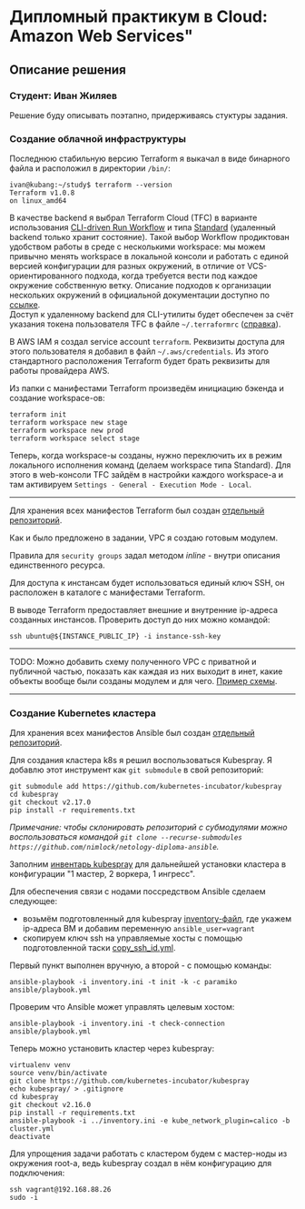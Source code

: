 # Дипломный практикум в Cloud: Amazon Web Services"

## Описание решения

### Студент: Иван Жиляев

Решение буду описывать поэтапно, придерживаясь стуктуры задания.

### Создание облачной инфраструктуры

Последнюю стабильную версию Terraform я выкачал в виде бинарного файла и расположил в директории `/bin/`:

```
ivan@kubang:~/study$ terraform --version
Terraform v1.0.8
on linux_amd64
```

В качестве backend я выбрал Terraform Cloud (TFC) в варианте использования [CLI-driven Run Workflow](https://www.terraform.io/docs/cloud/run/cli.html) и типа [Standard](https://www.terraform.io/docs/language/settings/backends/index.html#backend-types) (удаленный backend только хранит состояние). Такой выбор Workflow продиктован удобством работы в среде с несколькими workspace: мы можем привычно менять workspace в локальной консоли и работать с единой версией конфигурации для разных окружений, в отличие от VCS-ориентированного подхода, когда требуется вести под каждое окружение собственную ветку. Описание подходов к организации нескольких окружений в официальной документации доступно по [ссылке](https://www.terraform.io/docs/cloud/workspaces/configurations.html#organizing-multiple-environments-for-a-configuration).  
Доступ к удаленному backend для CLI-утилиты будет обеспечен за счёт указания токена пользователя TFC в файле `~/.terraformrc` ([справка](https://www.terraform.io/docs/cli/config/config-file.html#credentials)).

В AWS IAM я создал service account `terraform`. Реквизиты доступа для этого пользователя я добавил в файл `~/.aws/credentials`. Из этого стандартного расположения Terraform будет брать реквизиты для работы провайдера AWS.

Из папки с манифестами Terraform произведём инициацию бэкенда и создание workspace-ов:
```
terraform init
terraform workspace new stage
terraform workspace new prod
terraform workspace select stage
```

Теперь, когда workspace-ы созданы, нужно переключить их в режим локального исполнения команд (делаем workspace типа Standard). Для этого в web-консоли TFC зайдём в настройки каждого workspace-а и там активируем `Settings - General - Execution Mode - Local`.

---

Для хранения всех манифестов Terraform был создан [отдельный репозиторий](https://github.com/nimlock/netology-diploma-terraform).

Как и было предложено в задании, VPC я создаю готовым модулем.

Правила для `security groups` задал методом *inline* - внутри описания единственного ресурса.

Для доступа к инстансам будет использоваться единый ключ SSH, он расположен в каталоге с манифестами Terraform.

В выводе Terraform предоставляет внешние и внутренние ip-адреса созданных инстансов. Проверить доступ до них можно командой:

```
ssh ubuntu@${INSTANCE_PUBLIC_IP} -i instance-ssh-key
```

---

TODO: Можно добавить схему полученного VPC с приватной и публичной частью, показать как каждая из них выходит в инет, какие объекты вообще были созданы модулем и для чего. [Пример схемы](https://gruntwork.io/assets/img/guides/vpc/vpc-diagram.png).

---

### Создание Kubernetes кластера

Для хранения всех манифестов Ansible был создан [отдельный репозиторий](https://github.com/nimlock/netology-diploma-ansible).

Для создания кластера k8s я решил воспользоваться Kubespray. Я добавлю этот инструмент как `git submodule` в свой репозиторий:

```
git submodule add https://github.com/kubernetes-incubator/kubespray
cd kubespray
git checkout v2.17.0
pip install -r requirements.txt
```

_Примечание: чтобы склонировать репозиторий с субмодулями можно воспользоваться командой `git clone --recurse-submodules https://github.com/nimlock/netology-diploma-ansible`._


Заполним [инвентарь kubespray](https://github.com/nimlock/netology-diploma-ansible/inventory.ini) для дальнейшей установки кластера в конфигурации "1 мастер, 2 воркера, 1 ингресс".

Для обеспечения связи с нодами поссредством Ansible сделаем следующее:
- возьмём подготовленный для kubespray [inventory-файл](inventory.ini), где укажем ip-адреса ВМ и добавим переменную `ansible_user=vagrant`
- скопируем ключ ssh на управляемые хосты с помощью подготовленной таски [copy_ssh_id.yml](ansible/roles/init_role/tasks/copy_ssh_id.yml).

Первый пункт выполнен вручную, а второй - с помощью команды:

```
ansible-playbook -i inventory.ini -t init -k -c paramiko ansible/playbook.yml
```

Проверим что Ansible может управлять целевым хостом:

```
ansible-playbook -i inventory.ini -t check-connection ansible/playbook.yml
```

Теперь можно установить кластер через kubespray:

```
virtualenv venv
source venv/bin/activate
git clone https://github.com/kubernetes-incubator/kubespray
echo kubespray/ > .gitignore
cd kubespray
git checkout v2.16.0
pip install -r requirements.txt
ansible-playbook -i ../inventory.ini -e kube_network_plugin=calico -b cluster.yml
deactivate
```

Для упрощения задачи работать с кластером будем с мастер-ноды из окружения root-а, ведь kubespray создал в нём конфигурацию для подключения:

```
ssh vagrant@192.168.88.26
sudo -i
```
